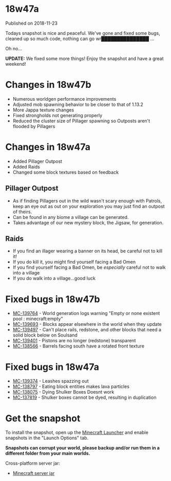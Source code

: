 # 18w47a
Published on 2018-11-23

Todays snapshot is nice and peaceful. We've gone and fixed some bugs, cleaned
up so much code, nothing can go wr███████████████ ...

Oh no...

 **UPDATE:** We fixed some more things! Enjoy the snapshot and have a great
weekend!

#  Changes in 18w47b

  * Numerous worldgen performance improvements
  * Adjusted mob spawning behavior to be closer to that of 1.13.2
  * More Jappa texture changes
  * Fixed strongholds not generating properly
  * Reduced the cluster size of Pillager spawning so Outposts aren't flooded by Pillagers

#  Changes in 18w47a

  * Added Pillager Outpost
  * Added Raids
  * Changed some block textures based on feedback

##  Pillager Outpost

  * As if finding Pillagers out in the wild wasn't scary enough with Patrols, keep an eye out as out on your exploration you may just find an outpost of theirs.
  * Can be found in any biome a village can be generated.
  * Takes advantage of our new mystery block, the Jigsaw, for generation.

##  Raids

  * If you find an illager wearing a banner on its head, be careful not to kill it!
  * If you do kill it, you might find yourself facing a Bad Omen
  * If you find yourself facing a Bad Omen, be _especially_ careful not to walk into a village
  * If you do walk into a village...good luck

#  Fixed bugs in 18w47b

  * [MC-139764](https://bugs.mojang.com/browse/MC-139764) \- World generation logs warning "Empty or none existent pool : minecraft:empty"
  * [MC-139693](https://bugs.mojang.com/browse/MC-139693) \- Blocks appear elsewhere in the world when they update
  * [MC-139497](https://bugs.mojang.com/browse/MC-139497) \- Can't place rails, redstone, and other blocks that need a solid block below on Soulsand
  * [MC-139401](https://bugs.mojang.com/browse/MC-139401) \- Pistons are no longer (redstone) transparent
  * [MC-138566](https://bugs.mojang.com/browse/MC-138566) \- Barrels facing south have a rotated front texture

#  Fixed bugs in 18w47a

  * [MC-139374](https://bugs.mojang.com/browse/MC-139374) \- Leashes spazzing out
  * [MC-138797](https://bugs.mojang.com/browse/MC-138797) \- Eating block entities makes lava particles
  * [MC-138075](https://bugs.mojang.com/browse/MC-138075) \- Dying Shulker Boxes Doesnt work
  * [MC-137819](https://bugs.mojang.com/browse/MC-137819) \- Shulker boxes cannot be dyed, resulting in duplication

#  Get the snapshot

To install the snapshot, open up the [Minecraft Launcher](/download) and
enable snapshots in the "Launch Options" tab.

 **Snapshots can corrupt your world, please backup and/or run them in a
different folder from your main worlds.**

Cross-platform server jar:

  * [Minecraft server jar](https://launcher.mojang.com/v1/objects/fa9d22eea98b62f6663f1aa8a25840e0993485e6/server.jar)


